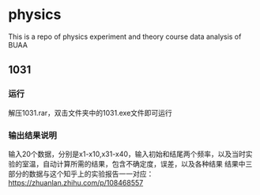# physics
This is a repo of physics experiment and theory course data analysis of BUAA
## 1031
### 运行
解压1031.rar，双击文件夹中的1031.exe文件即可运行
### 输出结果说明
输入20个数据，分别是x1-x10,x31-x40，输入初始和结尾两个频率，以及当时实验的室温，自动计算所需的结果，包含不确定度，误差，以及各种结果
结果中三部分的数据与这个知乎上的实验报告一一对应：https://zhuanlan.zhihu.com/p/108468557
